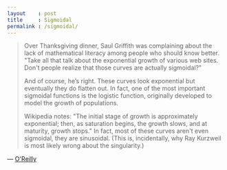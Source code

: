 ```yaml
---
layout    : post
title     : Sigmoidal
permalink : /sigmoidal/
---
```


> Over Thanksgiving dinner, Saul Griffith was complaining about the lack of
> mathematical literacy among people who should know better. "Take all that talk
> about the exponential growth of various web sites. Don't people realize that
> those curves are actually sigmoidal?"
> 
> And of course, he’s right. These curves look exponential but eventually they
> do flatten out. In fact, one of the most important sigmoidal functions is the
> logistic function, originally developed to model the growth of populations.
> 
> Wikipedia notes: "The initial stage of growth is approximately exponential;
> then, as saturation begins, the growth slows, and at maturity, growth stops."
> In fact, most of these curves aren't even sigmoidal, they are sinusoidal.
> (This is, incidentally, why Ray Kurzweil is most likely wrong about the
> singularity.)

&mdash; [O'Reilly](http://radar.oreilly.com/2007/11/its-not-exponential-its-sigmoi.html)

